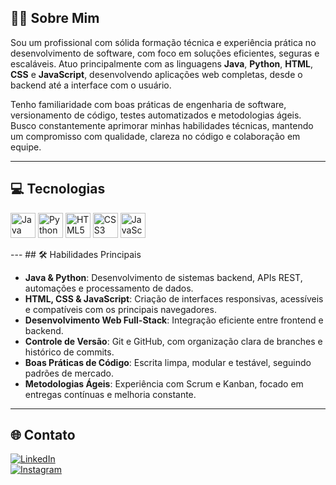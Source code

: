 ## 👨‍💻 Sobre Mim

Sou um profissional com sólida formação técnica e experiência prática no desenvolvimento de software, com foco em soluções eficientes, seguras e escaláveis. Atuo principalmente com as linguagens **Java**, **Python**, **HTML**, **CSS** e **JavaScript**, desenvolvendo aplicações web completas, desde o backend até a interface com o usuário.

Tenho familiaridade com boas práticas de engenharia de software, versionamento de código, testes automatizados e metodologias ágeis. Busco constantemente aprimorar minhas habilidades técnicas, mantendo um compromisso com qualidade, clareza no código e colaboração em equipe.

---
## 💻 Tecnologias

<p align="left">
  <img src="https://cdn.jsdelivr.net/gh/devicons/devicon/icons/java/java-original.svg" alt="Java" width="40" height="40"/>
  <img src="https://cdn.jsdelivr.net/gh/devicons/devicon/icons/python/python-original.svg" alt="Python" width="40" height="40"/>
  <img src="https://cdn.jsdelivr.net/gh/devicons/devicon/icons/html5/html5-original.svg" alt="HTML5" width="40" height="40"/>
  <img src="https://cdn.jsdelivr.net/gh/devicons/devicon/icons/css3/css3-original.svg" alt="CSS3" width="40" height="40"/>
  <img src="https://cdn.jsdelivr.net/gh/devicons/devicon/icons/javascript/javascript-original.svg" alt="JavaScript" width="40" height="40"/>
</p>
---
## 🛠️ Habilidades Principais

- **Java & Python**: Desenvolvimento de sistemas backend, APIs REST, automações e processamento de dados.  
- **HTML, CSS & JavaScript**: Criação de interfaces responsivas, acessíveis e compatíveis com os principais navegadores.  
- **Desenvolvimento Web Full-Stack**: Integração eficiente entre frontend e backend.  
- **Controle de Versão**: Git e GitHub, com organização clara de branches e histórico de commits.  
- **Boas Práticas de Código**: Escrita limpa, modular e testável, seguindo padrões de mercado.  
- **Metodologias Ágeis**: Experiência com Scrum e Kanban, focado em entregas contínuas e melhoria constante.
---

## 🌐 Contato

[![LinkedIn](https://img.shields.io/badge/LinkedIn-0077B5?style=for-the-badge&logo=linkedin&logoColor=white)](https://www.linkedin.com/in/seu-usuario)  
[![Instagram](https://img.shields.io/badge/Instagram-E4405F?style=for-the-badge&logo=instagram&logoColor=white)](https://www.instagram.com/seu-usuario)
